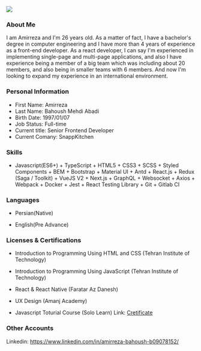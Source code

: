 <img src="https://avatars3.githubusercontent.com/u/69066265?s=400&u=6f460ff2529b523ac7d1abbf6e7f101012a65a8d&v=4" />

<!-- ### Persian Resume: <a href="https://amirrezabahoush.github.io/resume-fa/"> Resume </a> -->

### About Me

I am Amirreza and I'm 26 years old. As a matter of fact, I have a bachelor's degree in computer engineering and I have more than 4 years of experience as a front-end developer. As a react developer, I can say I'm experienced in implementing single-page and multi-page applications, and also I have experience being a member of a big team which was including about 20 members, and also being in smaller teams with 6 members. And now I'm looking to expand my experience in an international environment.

### Personal Information

- First Name: Amirreza
- Last Name: Bahoush Mehdi Abadi
- Birth Date: 1997/01/07
- Job Status: Full-time
- Current title: Senior Frontend Developer
- Current Comany: SnappKitchen
<!-- - Marriage Status: Single -->

### Skills

+ Javascript(ES6+) + TypeScript + HTML5 + CSS3 + SCSS + Styled Components + BEM + Bootstrap + Material UI + Antd + React.js + Redux (Saga / Toolkit) + VueJS V2 + Next.js + GraphQL + Websocket + Axios + Webpack + Docker + Jest + React Testing Library + Git + Gitlab CI

### Languages

- Persian(Native)

- English(Pre Advance)

### Licenses & Certifications
- Introduction to Programming Using HTML and CSS (Tehran Institute of Technology)

- Introduction to Programming Using JavaScript (Tehran Institute of Technology)

- React & React Native (Faratar Az Danesh)

- UX Design (Amanj Academy)

- Javascript Toturial Course (Solo Learn) Link: <a href="https://www.sololearn.com/Certificate/1024-18291469/pdf/">Cretificate</a>

<!-- ### Working Experience

- 1 year work at Khatam high school as Math Teacher

- 9 months at Sooran Argham Fanavar Pardis as Frontend Developer

- From 2019 October at Future Wave Ultratech as Frontend Developer ( and currently work at here)

### Projects
- <a href="http://www.htdf.ir/"> HTDF </a> project in sooran argham fanavar pardis
- <a href="https://viruspod.ir/"> VIRUSPOD </a> https://viruspod.ir/ project in future wave ultratech

### Titles and Honors
  nothing -->

### Other Accounts
<!--   Quera: <a href="https://quera.ir/profile/amir_bhsh"> https://quera.ir/profile/amir_bhsh </a> -->
  
  Linkedin: <a href="https://www.linkedin.com/in/amirreza-bahoush-b09078152/"> https://www.linkedin.com/in/amirreza-bahoush-b09078152/ </a>
  
<!--   Persian Resume: <a href="https://amirrezabahoush.github.io/resume-fa/"> Resume </a> -->
